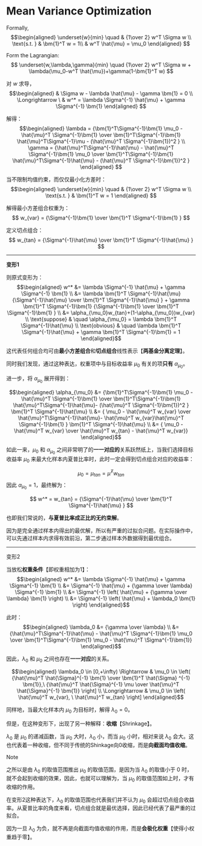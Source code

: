 # Mean Variance Optimization

Formally, 
$$\begin{aligned}
\underset{w}{min} \quad & {1\over 2} w^T \Sigma w \\
\text{s.t. } & \bm{1}^T w = 1\\
& w^T \hat{\mu} = \mu_0
\end{aligned}
$$

Form the Lagrangian:
$$
\underset{w,\lambda,\gamma}{min} \quad {1\over 2} w^T \Sigma w + \lambda(\mu_0-w^T \hat{\mu})+\gamma(1-\bm{1}^T w)
$$

对 $w$ 求导，
$$\begin{aligned}
& \Sigma w - \lambda \hat{\mu} - \gamma \bm{1} = 0 \\
\Longrightarrow \ & w^* = \lambda \Sigma^{-1} \hat{\mu} + \gamma \Sigma^{-1} \bm{1}
\end{aligned}
$$

解得：
$$\begin{aligned}
\lambda = {\bm{1}^T\Sigma^{-1}\bm{1} \mu_0 - \hat{\mu}^T \Sigma^{-1}\bm{1} \over \bm{1}^T\Sigma^{-1}\bm{1} \hat{\mu}^T\Sigma^{-1}\mu - (\hat{\mu}^T \Sigma^{-1}\bm{1})^2 } \\
\gamma = {\hat{\mu}^T\Sigma^{-1}\hat{\mu} - \hat{\mu}^T \Sigma^{-1}\bm{1} \mu_0 \over \bm{1}^T\Sigma^{-1}\bm{1} \hat{\mu}^T\Sigma^{-1}\hat{\mu} - (\hat{\mu}^T \Sigma^{-1}\bm{1})^2 }
\end{aligned}
$$

当不限制均值约束，而仅仅最小化方差时：
$$\begin{aligned}
\underset{w}{min} \quad & {1\over 2} w^T \Sigma w \\
\text{s.t. } & \bm{1}^T w = 1
\end{aligned}
$$

解得最小方差组合权重为：
$$
w_{var} = {\Sigma^{-1}\bm{1} \over \bm{1}^T \Sigma^{-1}\bm{1} }
$$

定义切点组合：
$$
w_{tan} = {\Sigma^{-1}\hat{\mu} \over \bm{1}^T \Sigma^{-1}\hat{\mu} }
$$

<hr>

<div  class = 'cpart'>

**变形1**
</div>

则原式变形为：
$$\begin{aligned}
w^* &= \lambda \Sigma^{-1} \hat{\mu} + \gamma \Sigma^{-1} \bm{1} \\ 
&= \lambda \bm{1}^T \Sigma^{-1}\hat{\mu}{\Sigma^{-1}\hat{\mu} \over \bm{1}^T \Sigma^{-1}\hat{\mu} } + \gamma \bm{1}^T \Sigma^{-1}\bm{1} {\Sigma^{-1}\bm{1} \over \bm{1}^T \Sigma^{-1}\bm{1} } \\
&= \alpha_{\mu_0}w_{tan}+(1-\alpha_{\mu_0})w_{var} \\
\text{suppose} & \quad \alpha_{\mu_0} = \lambda \bm{1}^T \Sigma^{-1}\hat{\mu} \\
\text{obvious} & \quad \lambda \bm{1}^T \Sigma^{-1}\hat{\mu} + \gamma \bm{1}^T \Sigma^{-1}\bm{1} = 1 
\end{aligned}$$

这代表任何组合均可由**最小方差组合**和**切点组合**线性表示【**两基金分离定理**】。

同时我们发现，通过这种表达，权重项中与目标收益率 $\mu_0$ 有关的项**只有** $\alpha_{\mu_0}$。

进一步，将 $\alpha_{\mu_0}$ 展开得到：

$$\begin{aligned}
\alpha_{\mu_0} &= {\bm{1}^T\Sigma^{-1}\bm{1} \mu_0 - \hat{\mu}^T \Sigma^{-1}\bm{1} \over \bm{1}^T\Sigma^{-1}\bm{1} \hat{\mu}^T\Sigma^{-1}\hat{\mu}- (\hat{\mu}^T \Sigma^{-1}\bm{1})^2 } \bm{1}^T \Sigma^{-1}\hat{\mu} \\
&= { \mu_0 - \hat{\mu}^T w_{var} \over  \hat{\mu}^T\Sigma^{-1}\hat{\mu}- \hat{\mu}^T w_{var}\hat{\mu}^T \Sigma^{-1}\bm{1} } \bm{1}^T \Sigma^{-1}\hat{\mu} \\
&= { \mu_0 - \hat{\mu}^T w_{var} \over  \hat{\mu}^T w_{tan} - \hat{\mu}^T w_{var}}
\end{aligned}$$

如此一来，$\mu_0$ 和 $\alpha_{\mu_0}$ 之间非常明了的**一一对应的**关系跃然纸上，当我们选择目标收益率 $\mu_0$ 来最大化样本内夏普比率时，此时一定会得到切点组合对应的收益率：

$$
\mu_0 = \mu_{tan} = \hat{\mu}^T w_{tan}
$$
因此 $\alpha_{\mu_0}=1$，最终解为：

$$
w^* = w_{tan} = {\Sigma^{-1}\hat{\mu} \over \bm{1}^T \Sigma^{-1}\hat{\mu} }
$$

也即我们常说的，**与夏普比率成正比的无约束解**。

因为是完全通过样本内得出的最优解，所以有严重的过拟合问题。在实际操作中，可以先通过样本内求得有效前沿，第二步通过样本外数据得到最优组合。

<hr>

<div  class = 'cpart'>

变形2
</div>

当放松**权重条件**【即权重相加为1】：
$$\begin{aligned}
w^* &=  \lambda \Sigma^{-1} \hat{\mu} + \gamma \Sigma^{-1} \bm{1} \\
&= \Sigma^{-1} \hat{\mu} + {\gamma \over \lambda} \Sigma^{-1} \bm{1} \\
&= \Sigma^{-1} \left( \hat{\mu} + {\gamma \over \lambda} \bm{1} \right) \\
&= \Sigma^{-1} \left( \hat{\mu} + \lambda_0 \bm{1} \right)
\end{aligned}$$

此时：
$$\begin{aligned}
\lambda_0 &= {\gamma \over \lambda} \\ 
&= {\hat{\mu}^T\Sigma^{-1}\hat{\mu} - \hat{\mu}^T \Sigma^{-1}\bm{1} \mu_0 \over \bm{1}^T\Sigma^{-1}\bm{1} \mu_0 - \hat{\mu}^T \Sigma^{-1}\bm{1}}
\end{aligned}$$

因此，$\lambda_0$ 和 $\mu_0$ 之间也存在**一一对应**的关系。

$$\begin{aligned}
\lambda_0 \in [0,+\infty)  \Rightarrow & \mu_0  \in \left( {\hat{\mu}^T  \hat{\Sigma}^{-1} \bm{1} \over \bm{1}^T  \hat{\Sigma} ^{-1} \bm{1}},\ {\hat{\mu}^T \hat{\Sigma}^{-1} \mu \over \hat{\mu}^T  \hat{\Sigma}^{-1} \bm{1}} \right] \\
\Longrightarrow & \mu_0 \in \left( \hat{\mu}^T w_{var}, \ \hat{\mu}^T w_{tan} \right]
\end{aligned}$$

同样地，当最大化样本内 $\mu_0$ 为目标时，解得 $\lambda_0=0$。

但是，在这种变形下，出现了另一种解释：**收缩**【Shrinkage】。

$\lambda_0$ 是 $\mu_0$ 的递减函数，当 $\mu_0$ 大时，$\lambda_0$ 小，而当 $\mu_0$ 小时，相对来说 $\lambda_0$ 会大。这也代表着一种收缩，但不同于传统的Shinkage向0收缩，而是**向截面均值收缩**。


> [!NOTE]
> 之所以是由 $\lambda_0$ 的取值范围推出 $\mu_0$ 的取值范围，是因为当 $\lambda_0$ 的取值小于 0 时，就不会起到收缩的效果，因此，也就可以理解为，当 $\mu_0$ 的取值范围如上时，才有收缩的作用。
> 
> 在变形2这种表达下，$\lambda_0$ 的取值范围也代表我们并不认为 $\mu_0$ 会超过切点组合收益率。从夏普比率的角度来看，切点组合就是最优选择，因此已经代表了最严重的过拟合。
>
> 因为一旦 $\lambda_0$ 为负，就不再是向截面均值收缩的作用，而是**会极化权重**【使得小权重趋于零】。






